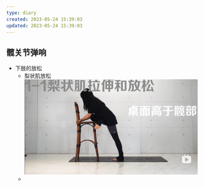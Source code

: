 ```yaml
---
type: diary
created: 2023-05-24 15:39:03
updated: 2023-05-24 15:39:03
---
```


## 髋关节弹响

- 下肢的放松
	-  梨状肌放松
	  ![](附件/image/2023-05-24_image_1.png)
	- 